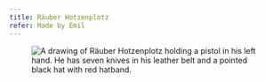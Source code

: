 ```yaml
---
title: Räuber Hotzenplotz
refer: Made by Emil
---
```

<figure>
<img src="/img/emil-drawing/IMG_2934.jpg" alt="A drawing of Räuber Hotzenplotz holding a pistol in his left hand. He has seven knives in his leather belt and a pointed black hat with red hatband.">
</figure>